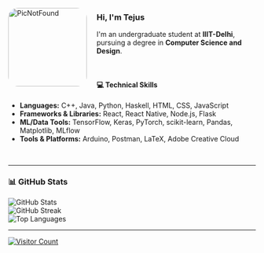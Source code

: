 <img src="http://upload.wikimedia.org/wikipedia/commons/0/06/Green_character_pixel_art.png" 
     alt="PicNotFound" 
     width="160" 
     align="left" 
     style="margin-right: 20px; border-radius: 20px;" />

<h3>Hi, I'm Tejus</h3>
<p>
  I'm an undergraduate student at <strong>IIIT-Delhi</strong>, pursuing a degree in <strong>Computer Science and Design</strong>.
</p>
</br>
<h4>💻 Technical Skills</h4>
<ul>
  <li><strong>Languages:</strong> C++, Java, Python, Haskell, HTML, CSS, JavaScript</li>
  <li><strong>Frameworks & Libraries:</strong> React, React Native, Node.js, Flask</li>
  <li><strong>ML/Data Tools:</strong> TensorFlow, Keras, PyTorch, scikit-learn, Pandas, Matplotlib, MLflow</li>
  <li><strong>Tools & Platforms:</strong> Arduino, Postman, LaTeX, Adobe Creative Cloud</li>
</ul>

<br clear="both" />


---

### 📊 GitHub Stats

![GitHub Stats](https://github-readme-stats.vercel.app/api?username=Tejusmadan&theme=tokyonight&hide_border=false&include_all_commits=false&count_private=false)  
![GitHub Streak](https://nirzak-streak-stats.vercel.app/?user=Tejusmadan&theme=tokyonight&hide_border=false)  
![Top Languages](https://github-readme-stats.vercel.app/api/top-langs/?username=Tejusmadan&theme=tokyonight&hide_border=false&layout=compact)

---

<p align="left">
  <a href="https://visitcount.itsvg.in">
    <img src="https://visitcount.itsvg.in/api?id=Tejusmadan&icon=5&color=6" alt="Visitor Count"/>
  </a>
</p>
